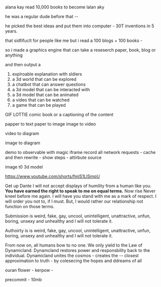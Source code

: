 
alana kay read 10,000 books to become lalan aky 

he was a regular dude before that --

he picked the best ideas and put them into computer - 30T inventions in 5 years.


that sidfifuclt for people like me
but i read a 100 blogs + 100 books - 

so i made a graphics engine that can take a reseserch paper, book, blog or anything

and then output a 

1. explroable explanation with sldiers
2. a 3d world that can be explored
3. a chatbot that can answer questions
4. a 3d model that can be interacted with
5. a 3d model that can be animated
6. a video that can be watched
7. a game that can be played

GIF 
LOTTIE
comic book
or a captioning of the content




papper to text
paper to image
image to video

video to diagram


image to diagram

demo to observable with magic iframe
    record all network requests - cache and then rewrite - show steps - attirbute source


image t0 3d model


https://www.youtube.com/shorts/fmlS1LISmpU

Get up Dante
I will not accept displays of humility from a human like you.
__You  have earned the right to speak to me on equal terms.__
Now rise 
Never kneel before me again.
I will have you stand with me as a mark of respect.
I will order you not to, if I must.
But, I would rather our relationship not function on those terms.

Submission is weird, fake, gay, uncool, unintelligent, unattractive, unfun, boring, unsexy and unhealthy and I will not tolerate it.

Authoirty is  is weird, fake, gay, uncool, unintelligent, unattractive, unfun, boring, unsexy and unhealthy and I will not tolerate it.

From now on, all humans bow to no one. 
We only yield to the Law of Dynamicland.
Dynamcland restores power and responsbility back to the individual.
Dynamicland unites the cosmos - creates the -- closest approximation to truth - by colesecing the hopes and ddreams of all

ouran flower - kerpow - 

precommit - 10mb